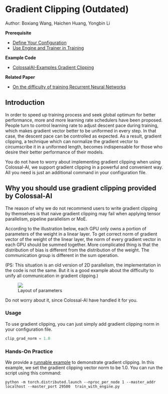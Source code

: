 # Gradient Clipping (Outdated)

Author: Boxiang Wang, Haichen Huang, Yongbin Li

**Prerequisite**
- [Define Your Configuration](../basics/define_your_config.md)
- [Use Engine and Trainer in Training](../basics/engine_trainer.md)

**Example Code**
- [ColossalAI-Examples Gradient Clipping](https://github.com/hpcaitech/ColossalAI-Examples/tree/main/features/gradient_clipping)

**Related Paper**
- [On the difficulty of training Recurrent Neural Networks](https://arxiv.org/abs/1211.5063)

## Introduction

In order to speed up training process and seek global optimum for better performance, more and more learning
rate schedulers have been proposed. People turn to control learning rate to adjust descent pace during training,
which makes gradient vector better to be uniformed in every step. In that case, the descent pace can be
controlled as expected. As a result, gradient clipping, a technique which can normalize the gradient vector
to circumscribe it in a uniformed length, becomes indispensable for those who desire their better
performance of their models.

You do not have to worry about implementing gradient clipping when using Colossal-AI, we support gradient
clipping in a powerful and convenient way. All you need is just an additional command in your configuration
file.

## Why you should use gradient clipping provided by Colossal-AI

The reason of why we do not recommend users to write gradient clipping by themselves is that naive gradient clipping
may fail when applying tensor parallelism, pipeline parallelism or MoE.

According to the illustration below, each GPU only owns a portion of parameters of the weight in a linear layer.
To get correct norm of gradient vector of the weight of the linear layer, the norm of every gradient vector in each GPU
should be summed together.
More complicated thing is that the distribution of bias is different from the distribution of the weight.
The communication group is different in the sum operation.

(PS: This situation is an old version of 2D parallelism, the implementation in the code is not the same.
But it is a good example about the difficulty to unify all communication in gradient clipping.)

<figure style={{textAlign: "center"}}>
<img src="https://s2.loli.net/2022/01/28/KXiJPHt3Dum82cA.png"/>
<figcaption>Layout of parameters</figcaption>
</figure>

Do not worry about it, since Colossal-AI have handled it for you.

### Usage
To use gradient clipping, you can just simply add gradient clipping norm in your configuration file.
```python
clip_grad_norm = 1.0
```

### Hands-On Practice

We provide a [runnable example](https://github.com/hpcaitech/ColossalAI-Examples/tree/main/features/gradient_clipping)
to demonstrate gradient clipping. In this example, we set the gradient clipping vector norm to be 1.0. You can run the script using this command:

```shell
python -m torch.distributed.launch --nproc_per_node 1 --master_addr localhost --master_port 29500  train_with_engine.py
```
